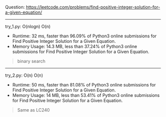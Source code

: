 Question: https://leetcode.com/problems/find-positive-integer-solution-for-a-given-equation/

---

try_1.py: O(nlogn) O(n)

* Runtime: 32 ms, faster than 96.09% of Python3 online submissions for Find Positive Integer Solution for a Given Equation.
* Memory Usage: 14.3 MB, less than 37.24% of Python3 online submissions for Find Positive Integer Solution for a Given Equation.

> binary search

---

try_2.py: O(n) O(n)

* Runtime: 50 ms, faster than 81.08% of Python3 online submissions for Find Positive Integer Solution for a Given Equation.
* Memory Usage: 14 MB, less than 53.41% of Python3 online submissions for Find Positive Integer Solution for a Given Equation.

> Same as LC240
